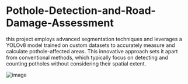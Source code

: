 # Pothole-Detection-and-Road-Damage-Assessment
this project employs advanced segmentation techniques and leverages a YOLOv8 model trained on custom datasets to accurately measure and calculate pothole-affected areas. This innovative approach sets it apart from conventional methods, which typically focus on detecting and counting potholes without considering their spatial extent. 

![image](https://github.com/sriram0507/Pothole-Detection-and-Road-Damage-Assessment/assets/85109192/9d412812-c224-4a59-a9ce-336da93e2337)
